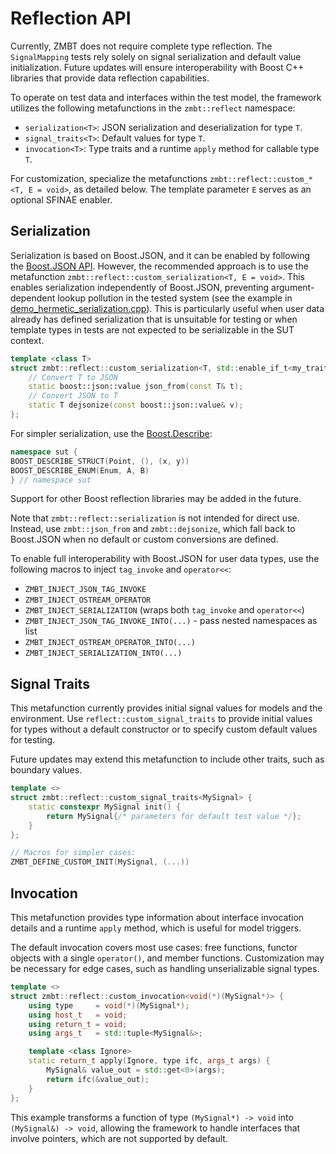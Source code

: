 <!-- (c) Copyright 2024 Zenseact AB -->
<!-- SPDX-License-Identifier: Apache-2.0 -->

# Reflection API

Currently, ZMBT does not require complete type reflection. The `SignalMapping` tests rely solely on signal serialization and default value initialization. Future updates will ensure interoperability with Boost C++ libraries that provide data reflection capabilities.

To operate on test data and interfaces within the test model, the framework utilizes the following metafunctions in the `zmbt::reflect` namespace:

- `serialization<T>`: JSON serialization and deserialization for type `T`.
- `signal_traits<T>`: Default values for type `T`.
- `invocation<T>`: Type traits and a runtime `apply` method for callable type `T`.

For customization, specialize the metafunctions `zmbt::reflect::custom_*<T, E = void>`, as detailed below. The template parameter `E` serves as an optional SFINAE enabler.

## Serialization

Serialization is based on Boost.JSON, and it can be enabled by following the [Boost.JSON API](https://www.boost.org/doc/libs/release/libs/json/). However, the recommended approach is to use the metafunction `zmbt::reflect::custom_serialization<T, E = void>`. This enables serialization independently of Boost.JSON, preventing argument-dependent lookup pollution in the tested system (see the example in [demo_hermetic_serialization.cpp](../zmbt-framework/backends/cxx/test/demo_hermetic_serialization.cpp)). This is particularly useful when user data already has defined serialization that is unsuitable for testing or when template types in tests are not expected to be serializable in the SUT context.

```cpp
template <class T>
struct zmbt::reflect::custom_serialization<T, std::enable_if_t<my_trait<T>>> {
    // Convert T to JSON
    static boost::json::value json_from(const T& t);
    // Convert JSON to T
    static T dejsonize(const boost::json::value& v);
};
```

For simpler serialization, use the [Boost.Describe](https://www.boost.org/doc/libs/release/libs/describe/):

```cpp
namespace sut {
BOOST_DESCRIBE_STRUCT(Point, (), (x, y))
BOOST_DESCRIBE_ENUM(Enum, A, B)
} // namespace sut
```

Support for other Boost reflection libraries may be added in the future.

Note that `zmbt::reflect::serialization` is not intended for direct use. Instead, use `zmbt::json_from` and `zmbt::dejsonize`, which fall back to Boost.JSON when no default or custom conversions are defined.

To enable full interoperability with Boost.JSON for user data types, use the following macros to inject `tag_invoke` and `operator<<`:

- `ZMBT_INJECT_JSON_TAG_INVOKE`
- `ZMBT_INJECT_OSTREAM_OPERATOR`
- `ZMBT_INJECT_SERIALIZATION` (wraps both `tag_invoke` and `operator<<`)
- `ZMBT_INJECT_JSON_TAG_INVOKE_INTO(...)` - pass nested namespaces as list
- `ZMBT_INJECT_OSTREAM_OPERATOR_INTO(...)`
- `ZMBT_INJECT_SERIALIZATION_INTO(...)`

## Signal Traits

This metafunction currently provides initial signal values for models and the environment. Use `reflect::custom_signal_traits` to provide initial values for types without a default constructor or to specify custom default values for testing.

Future updates may extend this metafunction to include other traits, such as boundary values.

```cpp
template <>
struct zmbt::reflect::custom_signal_traits<MySignal> {
    static constexpr MySignal init() {
        return MySignal{/* parameters for default test value */};
    }
};

// Macros for simpler cases:
ZMBT_DEFINE_CUSTOM_INIT(MySignal, (...))
```

## Invocation

This metafunction provides type information about interface invocation details and a runtime `apply` method, which is useful for model triggers.

The default invocation covers most use cases: free functions, functor objects with a single `operator()`, and member functions. Customization may be necessary for edge cases, such as handling unserializable signal types.

```cpp
template <>
struct zmbt::reflect::custom_invocation<void(*)(MySignal*)> {
    using type     = void(*)(MySignal*);
    using host_t   = void;
    using return_t = void;
    using args_t   = std::tuple<MySignal&>;

    template <class Ignore>
    static return_t apply(Ignore, type ifc, args_t args) {
        MySignal& value_out = std::get<0>(args);
        return ifc(&value_out);
    }
};
```

This example transforms a function of type `(MySignal*) -> void` into `(MySignal&) -> void`, allowing the framework to handle interfaces that involve pointers, which are not supported by default.
